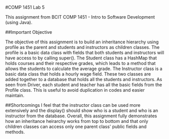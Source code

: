 #COMP 1451 Lab 5

This assignment from BCIT COMP 1451 - Intro to Software Development (using Java).

##Important Objective

The objective of this assignment is to build an inheritance hierarchy using profile as the parent and students and instructors as children classes. The profile is a basic data class with fields that both students and instructors will have access to by calling super().
The Student class has a HashMap that holds courses and their respective grades, which leads to a method that allows the students to calculate the average grade. The Instructor class is a basic data class that holds a hourly wage field. These two classes are added together to a database that holds all the students and instructors. As seen from Driver, each student and teacher has all the basic fields from the Profile class. This is useful to avoid duplication in codes and easier maintain.

##Shortcomings
I feel that the instructor class can be used more extensively and the display() should show who is a student and who is an instructor from the database. Overall, this assignment fully demonstrates how an inheritance heirarchy works from top to bottom and that only children classes can access only one parent class' public fields and methods.

